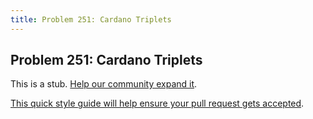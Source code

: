 ```yaml
---
title: Problem 251: Cardano Triplets
---
```

## Problem 251: Cardano Triplets

This is a stub. <a href='https://github.com/freecodecamp/guides/tree/master/src/pages/certifications/coding-interview-prep/project-euler/problem-251-cardano-triplets/index.md' target='_blank' rel='nofollow'>Help our community expand it</a>.

<a href='https://github.com/freecodecamp/guides/blob/master/README.md' target='_blank' rel='nofollow'>This quick style guide will help ensure your pull request gets accepted</a>.

<!-- The article goes here, in GitHub-flavored Markdown. Feel free to add YouTube videos, images, and CodePen/JSBin embeds  -->
